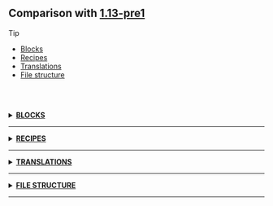 ## Comparison with [1.13-pre1](https://github.com/PixiGeko/Minecraft-generated-data/tree/1.13-pre1)

> [!TIP]
> - [Blocks](#blocks)
> - [Recipes](#recipes)
> - [Translations](#translations)
> - [File structure](#file-structure)

<br/><br/>
<details><summary><b><ins>BLOCKS</ins></b><a name="blocks"></a></summary>
<br/>
<details>
<summary>
🗒️ List
</summary>

```diff
+ stripped_acacia_bark.json
+ stripped_birch_bark.json
+ stripped_dark_oak_bark.json
+ stripped_jungle_bark.json
+ stripped_oak_bark.json
+ stripped_spruce_bark.json
```

</details>
</details>
<hr/>
<details><summary><b><ins>RECIPES</ins></b><a name="recipes"></a></summary>
<br/>
<details>
<summary>
🗒️ List
</summary>

```diff
+ packed_ice.json
```

</details>
</details>
<hr/>
<details><summary><b><ins>TRANSLATIONS</ins></b><a name="translations"></a></summary>
<br/>
<details>
<summary>
Keys
</summary>

```diff
+ block.minecraft.stripped_acacia_bark: Stripped Acacia Bark
+ block.minecraft.stripped_birch_bark: Stripped Birch Bark
+ block.minecraft.stripped_dark_oak_bark: Stripped Dark Oak Bark
+ block.minecraft.stripped_jungle_bark: Stripped Jungle Bark
+ block.minecraft.stripped_oak_bark: Stripped Oak Bark
+ block.minecraft.stripped_spruce_bark: Stripped Spruce Bark
```

</details>
<details>
<summary>
Changes
</summary>
<br/>
<table>
<tr><th>Name</th><th>1.13-pre1</th><th>1.13-pre2</th></tr>
<tr><th align="left"><div style="width:290px">selectWorld.backupWarning</div></th><td>This world was last played in version %s, you are on snapshot %s. Please make a backup in case you experience world corruptions!</td><td>This world was last played in version %s; you are on snapshot %s. Please make a backup in case you experience world corruptions!</td></tr>
<tr><th align="left"><div style="width:290px">options.fullscreen.resolution</div></th><td>FS Resolution</td><td>Fullscreen resolution</td></tr>
<tr><th align="left"><div style="width:290px">block.minecraft.bed.no_sleep</div></th><td>You can only sleep at night</td><td>You can sleep only at night and during thunderstorms</td></tr>
<tr><th align="left"><div style="width:290px">block.minecraft.bed.too_far_away</div></th><td>You may not rest now, the bed is too far away</td><td>You may not rest now; the bed is too far away</td></tr>
<tr><th align="left"><div style="width:290px">block.minecraft.bed.not_safe</div></th><td>You may not rest now, there are monsters nearby</td><td>You may not rest now; there are monsters nearby</td></tr>
<tr><th align="left"><div style="width:290px">structure_block.size_failure</div></th><td>Unable to detect structure size, add corners with matching structure names</td><td>Unable to detect structure size. Add corners with matching structure names</td></tr>
<tr><th align="left"><div style="width:290px">advancements.adventure.sniper_duel.description</div></th><td>Kill a Skeleton from more than 50 meters away</td><td>Kill a Skeleton from at least 50 meters away</td></tr>
<tr><th align="left"><div style="width:290px">commands.scoreboard.objectives.list.empty</div></th><td>There are no tracked objectives</td><td>There are no objectives</td></tr>
<tr><th align="left"><div style="width:290px">argument.entity.toomany</div></th><td>Only one entity is allowed, but the provided selector allows more than one.</td><td>Only one entity is allowed, but the provided selector allows more than one</td></tr>
<tr><th align="left"><div style="width:290px">argument.player.toomany</div></th><td>Only one player is allowed, but the provided selector allows more than one.</td><td>Only one player is allowed, but the provided selector allows more than one</td></tr>
<tr><th align="left"><div style="width:290px">argument.player.entities</div></th><td>Only players may be affected by this command, but the provided selector includes entities.</td><td>Only players may be affected by this command, but the provided selector includes entities</td></tr>
<tr><th align="left"><div style="width:290px">arguments.nbtpath.node.invalid</div></th><td>Invalid nbt path, expected element name or index</td><td>Invalid NBT path, expected element name or index</td></tr>
<tr><th align="left"><div style="width:290px">arguments.swizzle.invalid</div></th><td>Invalid swizzle, expected combination of 'x' 'y' and 'z'</td><td>Invalid swizzle, expected combination of 'x', 'y' and 'z'</td></tr>
<tr><th align="left"><div style="width:290px">argument.entity.invalid</div></th><td>Invalid name or uuid</td><td>Invalid name or UUID</td></tr>
<tr><th align="left"><div style="width:290px">argument.entity.options.level.negative</div></th><td>Level negative</td><td>Level shouldn't be negative</td></tr>
<tr><th align="left"><div style="width:290px">commands.banip.failed</div></th><td>Nothing changed, that IP is already banned</td><td>Nothing changed. That IP is already banned</td></tr>
<tr><th align="left"><div style="width:290px">commands.ban.failed</div></th><td>Nothing changed, the player is already banned</td><td>Nothing changed. The player is already banned</td></tr>
<tr><th align="left"><div style="width:290px">commands.bossbar.set.players.unchanged</div></th><td>Nothing changed, those players are already on the bossbar with nobody to add or remove</td><td>Nothing changed. Those players are already on the bossbar with nobody to add or remove</td></tr>
<tr><th align="left"><div style="width:290px">commands.bossbar.set.name.unchanged</div></th><td>Nothing changed, that's already the name of this bossbar</td><td>Nothing changed. That's already the name of this bossbar</td></tr>
<tr><th align="left"><div style="width:290px">commands.bossbar.set.color.unchanged</div></th><td>Nothing changed, that's already the color of this bossbar</td><td>Nothing changed. That's already the color of this bossbar</td></tr>
<tr><th align="left"><div style="width:290px">commands.bossbar.set.style.unchanged</div></th><td>Nothing changed, that's already the style of this bossbar</td><td>Nothing changed. That's already the style of this bossbar</td></tr>
<tr><th align="left"><div style="width:290px">commands.bossbar.set.value.unchanged</div></th><td>Nothing changed, that's already the value of this bossbar</td><td>Nothing changed. That's already the value of this bossbar</td></tr>
<tr><th align="left"><div style="width:290px">commands.bossbar.set.max.unchanged</div></th><td>Nothing changed, that's already the max of this bossbar</td><td>Nothing changed. That's already the max of this bossbar</td></tr>
<tr><th align="left"><div style="width:290px">commands.bossbar.set.visibility.unchanged.hidden</div></th><td>Nothing changed, the bossbar is already hidden</td><td>Nothing changed. The bossbar is already hidden</td></tr>
<tr><th align="left"><div style="width:290px">commands.bossbar.set.visibility.unchanged.visible</div></th><td>Nothing changed, the bossbar is already visible</td><td>Nothing changed. The bossbar is already visible</td></tr>
<tr><th align="left"><div style="width:290px">commands.deop.failed</div></th><td>Nothing changed, the player is not an operator</td><td>Nothing changed. The player is not an operator</td></tr>
<tr><th align="left"><div style="width:290px">commands.enchant.failed</div></th><td>Nothing happened, targets either have no item in their hand or the enchantment could not be applied</td><td>Nothing changed. Targets either have no item in their hands or the enchantment could not be applied</td></tr>
<tr><th align="left"><div style="width:290px">commands.experience.set.points.invalid</div></th><td>Cannot set experience points above the maximum points for the players current level</td><td>Cannot set experience points above the maximum points for the player's current level</td></tr>
<tr><th align="left"><div style="width:290px">commands.op.failed</div></th><td>Nothing changed, the player is already an operator</td><td>Nothing changed. The player already is an operator</td></tr>
<tr><th align="left"><div style="width:290px">commands.pardon.failed</div></th><td>Nothing changed, the player isn't banned</td><td>Nothing changed. The player isn't banned</td></tr>
<tr><th align="left"><div style="width:290px">commands.pardonip.failed</div></th><td>Nothing changed, that ip isn't banned</td><td>Nothing changed. That IP isn't banned</td></tr>
<tr><th align="left"><div style="width:290px">commands.particle.failed</div></th><td>The particle was not visible for anybody.</td><td>The particle was not visible for anybody</td></tr>
<tr><th align="left"><div style="width:290px">commands.playsound.failed</div></th><td>The sound is too far away to be heard.</td><td>The sound is too far away to be heard</td></tr>
<tr><th align="left"><div style="width:290px">commands.recipe.give.failed</div></th><td>No new recipes were learnt</td><td>No new recipes were learned</td></tr>
<tr><th align="left"><div style="width:290px">commands.save.alreadyOff</div></th><td>Saving is already turned off.</td><td>Saving is already turned off</td></tr>
<tr><th align="left"><div style="width:290px">commands.save.alreadyOn</div></th><td>Saving is already turned on.</td><td>Saving is already turned on</td></tr>
<tr><th align="left"><div style="width:290px">commands.scoreboard.objectives.display.alreadyEmpty</div></th><td>Nothing changed, that display slot is already empty</td><td>Nothing changed. That display slot is already empty</td></tr>
<tr><th align="left"><div style="width:290px">commands.scoreboard.objectives.display.alreadySet</div></th><td>Nothing changed, that display slot is already showing that objective</td><td>Nothing changed. That display slot is already showing that objective</td></tr>
<tr><th align="left"><div style="width:290px">commands.scoreboard.players.enable.failed</div></th><td>Nothing changed, that trigger is already enabled</td><td>Nothing changed. That trigger is already enabled</td></tr>
<tr><th align="left"><div style="width:290px">commands.team.empty.unchanged</div></th><td>Nothing changed, that team is already empty</td><td>Nothing changed. That team is already empty</td></tr>
<tr><th align="left"><div style="width:290px">commands.team.option.color.unchanged</div></th><td>Nothing changed, that team already has that color</td><td>Nothing changed. That team already has that color</td></tr>
<tr><th align="left"><div style="width:290px">commands.team.option.friendlyfire.alreadyEnabled</div></th><td>Nothing changed, friendly fire is already enabled for that team</td><td>Nothing changed. Friendly fire is already enabled for that team</td></tr>
<tr><th align="left"><div style="width:290px">commands.team.option.friendlyfire.alreadyDisabled</div></th><td>Nothing changed, friendly fire is already disabled for that team</td><td>Nothing changed. Friendly fire is already disabled for that team</td></tr>
<tr><th align="left"><div style="width:290px">commands.team.option.seeFriendlyInvisibles.alreadyEnabled</div></th><td>Nothing changed, that team can already see invisible teammates</td><td>Nothing changed. That team can already see invisible teammates</td></tr>
<tr><th align="left"><div style="width:290px">commands.team.option.seeFriendlyInvisibles.alreadyDisabled</div></th><td>Nothing changed, that team can already not see invisible teammates</td><td>Nothing changed. That team already can't see invisible teammates</td></tr>
<tr><th align="left"><div style="width:290px">commands.team.option.nametagVisibility.unchanged</div></th><td>Nothing changed, nametag visibility is already that value</td><td>Nothing changed. Nametag visibility is already that value</td></tr>
<tr><th align="left"><div style="width:290px">commands.team.option.deathMessageVisibility.unchanged</div></th><td>Nothing changed, death message visibility is already that value</td><td>Nothing changed. Death message visibility is already that value</td></tr>
<tr><th align="left"><div style="width:290px">commands.team.option.collisionRule.unchanged</div></th><td>Nothing changed, collision rule is already that value</td><td>Nothing changed. Collision rule is already that value</td></tr>
<tr><th align="left"><div style="width:290px">commands.worldborder.center.failed</div></th><td>Nothing changed, the world border is already centered there</td><td>Nothing changed. The world border is already centered there</td></tr>
<tr><th align="left"><div style="width:290px">commands.worldborder.set.failed.nochange</div></th><td>Nothing changed, the world border is already that size</td><td>Nothing changed. The world border is already that size</td></tr>
<tr><th align="left"><div style="width:290px">commands.worldborder.set.failed.small.</div></th><td>World border cannot be smaller than 1 blocks wide</td><td>World border cannot be smaller than 1 block wide</td></tr>
<tr><th align="left"><div style="width:290px">commands.worldborder.warning.time.failed</div></th><td>Nothing changed, the world border warning is already that amount of time</td><td>Nothing changed. The world border warning is already that amount of time</td></tr>
<tr><th align="left"><div style="width:290px">commands.worldborder.warning.distance.failed</div></th><td>Nothing changed, the world border warning is already that distance</td><td>Nothing changed. The world border warning is already that distance</td></tr>
<tr><th align="left"><div style="width:290px">commands.worldborder.damage.buffer.failed</div></th><td>Nothing changed, the world border damage buffer is already that distance</td><td>Nothing changed. The world border damage buffer is already that distance</td></tr>
<tr><th align="left"><div style="width:290px">commands.worldborder.damage.amount.failed</div></th><td>Nothing changed, the world border damage is already that amount</td><td>Nothing changed. The world border damage is already that amount</td></tr>
<tr><th align="left"><div style="width:290px">commands.data.merge.failed</div></th><td>Nothing changed!</td><td>Nothing changed, the specified properties already have these values</td></tr>
<tr><th align="left"><div style="width:290px">commands.bossbar.create.failed</div></th><td>A bossbar already exists with the id '%s'</td><td>A bossbar already exists with the ID '%s'</td></tr>
<tr><th align="left"><div style="width:290px">commands.bossbar.unknown</div></th><td>No bossbar exists with the id '%s'</td><td>No bossbar exists with the ID '%s'</td></tr>
<tr><th align="left"><div style="width:290px">commands.difficulty.failure</div></th><td>The difficulty did not change, it is already set to %s</td><td>The difficulty did not change; it is already set to %s</td></tr>
<tr><th align="left"><div style="width:290px">commands.scoreboard.players.get.null</div></th><td>Can't get value of %s for %s, none is set</td><td>Can't get value of %s for %s; none is set</td></tr>
<tr><th align="left"><div style="width:290px">commands.data.get.invalid</div></th><td>Can't get %s, only numeric tags are allowed</td><td>Can't get %s; only numeric tags are allowed</td></tr>
<tr><th align="left"><div style="width:290px">commands.data.get.unknown</div></th><td>Can't get %s, tag doesn't exist</td><td>Can't get %s; tag doesn't exist</td></tr>
<tr><th align="left"><div style="width:290px">parsing.quote.escape</div></th><td>Invalid escape sequence '\%s' in quoted string)</td><td>Invalid escape sequence '\%s' in quoted string</td></tr>
<tr><th align="left"><div style="width:290px">parsing.bool.invalid</div></th><td>Invalid bool, expected true or false but found '%s'</td><td>Invalid boolean, expected 'true' or 'false' but found '%s'</td></tr>
<tr><th align="left"><div style="width:290px">parsing.bool.expected</div></th><td>Expected bool</td><td>Expected boolean</td></tr>
</table>
<br/>
</details>
</details>
<hr/>
<details><summary><b><ins>FILE STRUCTURE</ins></b><a name="file-structure"></a></summary>
<br/>
<details>
<summary>
data
</summary>

```diff
+ minecraft/advancements/recipes/building_blocks/packed_ice.json
+ minecraft/recipes/packed_ice.json
```

</details>
<details>
<summary>
assets
</summary>

```diff
+ minecraft/blockstates/stripped_acacia_bark.json
+ minecraft/blockstates/stripped_birch_bark.json
+ minecraft/blockstates/stripped_dark_oak_bark.json
+ minecraft/blockstates/stripped_jungle_bark.json
+ minecraft/blockstates/stripped_oak_bark.json
+ minecraft/blockstates/stripped_spruce_bark.json
+ minecraft/models/block/stripped_acacia_bark.json
+ minecraft/models/block/stripped_birch_bark.json
+ minecraft/models/block/stripped_dark_oak_bark.json
+ minecraft/models/block/stripped_jungle_bark.json
+ minecraft/models/block/stripped_oak_bark.json
+ minecraft/models/block/stripped_spruce_bark.json
+ minecraft/models/item/stripped_acacia_bark.json
+ minecraft/models/item/stripped_birch_bark.json
+ minecraft/models/item/stripped_dark_oak_bark.json
+ minecraft/models/item/stripped_jungle_bark.json
+ minecraft/models/item/stripped_oak_bark.json
+ minecraft/models/item/stripped_spruce_bark.json
- minecraft/textures/blocks/acacia_bark_top.png
- minecraft/textures/blocks/birch_bark_top.png
- minecraft/textures/blocks/dark_oak_bark_top.png
- minecraft/textures/blocks/jungle_bark_top.png
- minecraft/textures/blocks/oak_bark_top.png
- minecraft/textures/blocks/spruce_bark_top.png
```

</details>
</details>
<hr/>